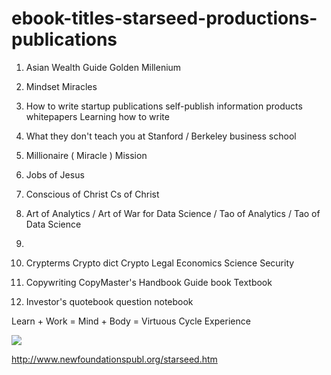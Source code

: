 # ebook-titles-starseed-productions-publications

1.  Asian Wealth Guide Golden Millenium
2.  Mindset Miracles
3.  How to write startup publications self-publish information products whitepapers Learning how to write
4.  What they don't teach you at Stanford / Berkeley business school
5.  Millionaire ( Miracle ) Mission  
6.  Jobs of Jesus
7.  Conscious of Christ Cs of Christ
8.  Art of Analytics / Art of War for Data Science / Tao of Analytics / Tao of Data Science
9.
10.  Crypterms Crypto dict Crypto Legal Economics Science Security


11.  Copywriting CopyMaster's Handbook Guide book Textbook
12. Investor's quotebook question notebook

Learn + Work = Mind + Body = Virtuous Cycle Experience

![](https://dailyverses.net/images/en/niv/genesis-26-4-5.jpg)

http://www.newfoundationspubl.org/starseed.htm
